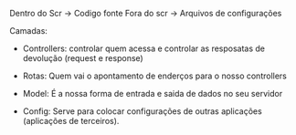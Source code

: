 
Dentro do Scr -> Codigo fonte
Fora do scr -> Arquivos de configurações

Camadas:

- Controllers: controlar quem acessa e controlar as resposatas de devolução (request e response)

- Rotas: Quem vai o apontamento de enderços para o nosso controllers

- Model: É a nossa forma de entrada e saida de dados no seu servidor

- Config: Serve para colocar configurações de outras aplicações (aplicações de terceiros).